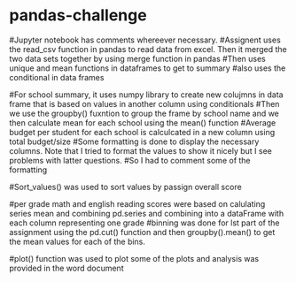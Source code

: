 # pandas-challenge

#Jupyter notebook has comments whereever necessary. 
#Assignent uses the read_csv function in pandas to read data from excel. Then it merged the two data sets together by using merge function in pandas
#Then uses unique and mean functions in dataframes to get to summary
#also uses the conditional in data frames 

#For school summary, it uses numpy library to create new colujmns in data frame that is based on values in another column using conditionals
#Then we use the groupby() fuxntion to group the frame by school name and we then calculate mean for each school using the mean() function
#Average budget per student for each school is calculcated in a new column using total budget/size
#Some formatting is done to display the necessary columns. Note that I tried to format the values to show it nicely but I see problems with latter questions.
#So I had to comment some of the formatting


#Sort_values() was used to sort values by passign overall score

#per grade math and english reading scores were based on calulating series mean and combining pd.series and combining into a dataFrame  with each column representing one grade
#binning was done for lst part of the assignment using the pd.cut() function and then groupby().mean() to get the mean values for each of the bins.

#plot() function was used to plot some of the plots and analysis was provided in the word document
